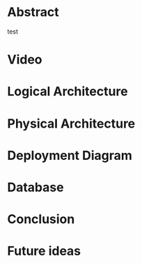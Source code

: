 <!DOCTYPE html>
<html>
    <head>
      <meta charset="utf=8">
    </head>
    <body>
    <h1>Abstract</h1>
        <p>test</p>
    <h1>Video</h1>
    <h1>Logical Architecture</h1>
    <h1>Physical Architecture</h1> 
    <h1>Deployment Diagram</h1>
    <h1>Database</h1>
    <h1>Conclusion</h1>
    <h1>Future ideas</h1>
    <body>
</html>
